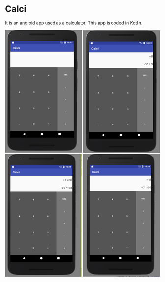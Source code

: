 # Calci
It is an android app used as a calculator. This app is coded in Kotlin.


<img src="https://github.com/pandey2016/Calci/blob/master/SCREENSHOTS/1.png" width="250" height="400"/> <img src="https://github.com/pandey2016/Calci/blob/master/SCREENSHOTS/2..PNG" width="250" height="400" /> 
<img src="https://github.com/pandey2016/Calci/blob/master/SCREENSHOTS/3.PNG" width="250" height="400" /> <img src="https://github.com/pandey2016/Calci/blob/master/SCREENSHOTS/4.PNG" width="250" height="400" /> 
